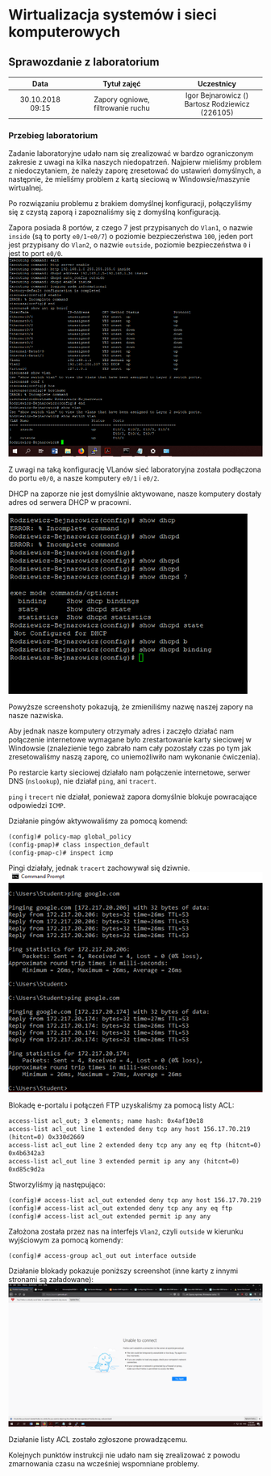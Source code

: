 # Wirtualizacja systemów i sieci komputerowych

## Sprawozdanie z laboratorium

Data | Tytuł zajęć | Uczestnicy
:-: | :-: | :-:
30.10.2018 09:15 | Zapory ogniowe, filtrowanie ruchu | Igor Bejnarowicz (<!--TODO: uzupelnic index-->)<br>Bartosz Rodziewicz (226105)

### Przebieg laboratorium

Zadanie laboratoryjne udało nam się zrealizować w bardzo ograniczonym zakresie z uwagi na kilka naszych niedopatrzeń. Najpierw mieliśmy problem z niedoczytaniem, że należy zaporę zresetować do ustawień domyślnych, a następnie, że mieliśmy problem z kartą sieciową w Windowsie/maszynie wirtualnej.

Po rozwiązaniu problemu z brakiem domyślnej konfiguracji, połączyliśmy się z czystą zaporą i zapoznaliśmy się z domyślną konfiguracją.

Zapora posiada 8 portów, z czego 7 jest przypisanych do `Vlan1`, o nazwie `inside` (są to porty `e0/1`-`e0/7`) o poziomie bezpieczeństwa `100`, jeden port jest przypisany do `Vlan2`, o nazwie `outside`, poziomie bezpieczeństwa `0` i jest to port `e0/0`.
![Domyślne VLany](screenshots/default-correct.PNG)

Z uwagi na taką konfigurację VLanów sieć laboratoryjna została podłączona do portu `e0/0`, a nasze komputery `e0/1` i `e0/2`.

DHCP na zaporze nie jest domyślnie aktywowane, nasze komputery dostały adres od serwera DHCP w pracowni.

![Domyślny DHCP](screenshots/dhcp-default.PNG)

Powyższe screenshoty pokazują, że zmieniliśmy nazwę naszej zapory na nasze nazwiska.

Aby jednak nasze komputery otrzymały adres i zaczęło działać nam połączenie internetowe wymagane było zrestartowanie karty sieciowej w Windowsie (znalezienie tego zabrało nam cały pozostały czas po tym jak zresetowaliśmy naszą zaporę, co uniemożliwiło nam wykonanie ćwiczenia).

Po restarcie karty sieciowej działało nam połączenie internetowe, serwer DNS (`nslookup`), nie działał `ping`, ani `tracert`.

`ping` i `trecert` nie działał, ponieważ zapora domyślnie blokuje powracające odpowiedzi `ICMP`.

Działanie pingów aktywowaliśmy za pomocą komend:
```
(config)# policy-map global_policy
(config-pmap)# class inspection_default
(config-pmap-c)# inspect icmp
```
Pingi działały, jednak `tracert` zachowywał się dziwnie.
![Pingi](screenshots/working-ping.PNG)

Blokadę e-portalu i połączeń FTP uzyskaliśmy za pomocą listy ACL:
```
access-list acl_out; 3 elements; name hash: 0x4af10e18
access-list acl_out line 1 extended deny tcp any host 156.17.70.219 (hitcnt=0) 0x330d2669
access-list acl_out line 2 extended deny tcp any any eq ftp (hitcnt=0) 0x4b6342a3
access-list acl_out line 3 extended permit ip any any (hitcnt=0) 0xd85c9d2a
```

Stworzyliśmy ją następująco:
```
(config)# access-list acl_out extended deny tcp any host 156.17.70.219
(config)# access-list acl_out extended deny tcp any any eq ftp
(config)# access-list acl_out extended permit ip any any
```

Założona została przez nas na interfejs `Vlan2`, czyli `outside` w kierunku wyjściowym za pomocą komendy:
```
(config)# access-group acl_out out interface outside
```

Działanie blokady pokazuje poniższy screenshot (inne karty z innymi stronami są załadowane):
![Działająca blokada](screenshots/not-working-eportal.PNG)

Działanie listy ACL zostało zgłoszone prowadzącemu.

Kolejnych punktów instrukcji nie udało nam się zrealizować z powodu zmarnowania czasu na wcześniej wspomniane problemy.

